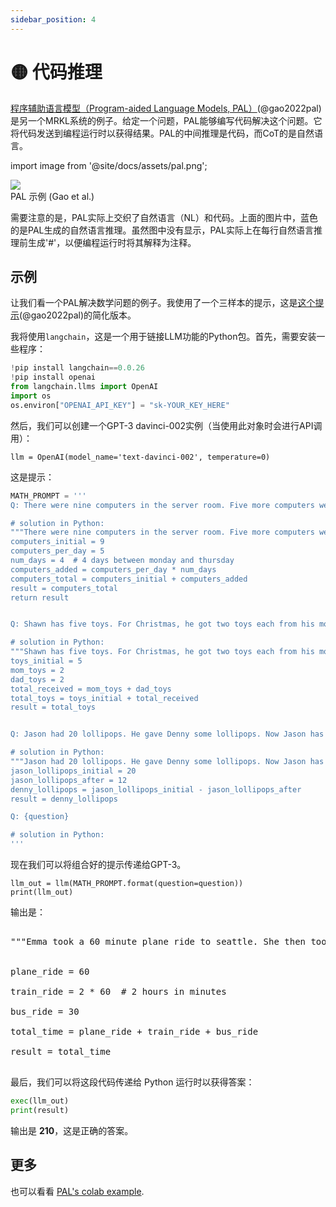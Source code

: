 ```yaml
---
sidebar_position: 4
---
```


# 🟡 代码推理

[程序辅助语言模型（Program-aided Language Models, PAL）](https://reasonwithpal.com)(@gao2022pal) 是另一个MRKL系统的例子。给定一个问题，PAL能够编写代码解决这个问题。它将代码发送到编程运行时以获得结果。PAL的中间推理是代码，而CoT的是自然语言。

import image from '@site/docs/assets/pal.png';

<div style={{textAlign: 'center'}}>
  <img src={image} style={{width: "500px"}} />
</div>

<div style={{textAlign: 'center'}}>
PAL 示例 (Gao et al.)
</div>

需要注意的是，PAL实际上交织了自然语言（NL）和代码。上面的图片中，蓝色的是PAL生成的自然语言推理。虽然图中没有显示，PAL实际上在每行自然语言推理前生成'\#'，以便编程运行时将其解释为注释。

## 示例

让我们看一个PAL解决数学问题的例子。我使用了一个三样本的提示，这是[这个提示](https://github.com/reasoning-machines/pal/blob/main/pal/prompt/math_prompts.py)(@gao2022pal)的简化版本。

我将使用`langchain`，这是一个用于链接LLM功能的Python包。首先，需要安装一些程序：

```python
!pip install langchain==0.0.26
!pip install openai
from langchain.llms import OpenAI
import os
os.environ["OPENAI_API_KEY"] = "sk-YOUR_KEY_HERE"
```

然后，我们可以创建一个GPT-3 davinci-002实例（当使用此对象时会进行API调用）：
```
llm = OpenAI(model_name='text-davinci-002', temperature=0)
```

这是提示：

```python
MATH_PROMPT = '''
Q: There were nine computers in the server room. Five more computers were installed each day, from monday to thursday. How many computers are now in the server room?

# solution in Python:
"""There were nine computers in the server room. Five more computers were installed each day, from monday to thursday. How many computers are now in the server room?"""
computers_initial = 9
computers_per_day = 5
num_days = 4  # 4 days between monday and thursday
computers_added = computers_per_day * num_days
computers_total = computers_initial + computers_added
result = computers_total
return result


Q: Shawn has five toys. For Christmas, he got two toys each from his mom and dad. How many toys does he have now?

# solution in Python:
"""Shawn has five toys. For Christmas, he got two toys each from his mom and dad. How many toys does he have now?"""
toys_initial = 5
mom_toys = 2
dad_toys = 2
total_received = mom_toys + dad_toys
total_toys = toys_initial + total_received
result = total_toys


Q: Jason had 20 lollipops. He gave Denny some lollipops. Now Jason has 12 lollipops. How many lollipops did Jason give to Denny?

# solution in Python:
"""Jason had 20 lollipops. He gave Denny some lollipops. Now Jason has 12 lollipops. How many lollipops did Jason give to Denny?"""
jason_lollipops_initial = 20
jason_lollipops_after = 12
denny_lollipops = jason_lollipops_initial - jason_lollipops_after
result = denny_lollipops

Q: {question}

# solution in Python:
'''
```

现在我们可以将组合好的提示传递给GPT-3。

```
llm_out = llm(MATH_PROMPT.format(question=question))
print(llm_out)
```

输出是：

<pre>
<span className="bluegreen-highlight">
"""Emma took a 60 minute plane ride to seattle. She then took a 2 hour train ride to portland, and then a 30 minute bus ride to vancouver. How long did it take her to get to vancouver?"""<br/>

plane_ride = 60<br/>
train_ride = 2 * 60  # 2 hours in minutes<br/>
bus_ride = 30<br/>
total_time = plane_ride + train_ride + bus_ride<br/>
result = total_time
</span>
</pre>

最后，我们可以将这段代码传递给 Python 运行时以获得答案：

```python
exec(llm_out)
print(result)
```

输出是 **210**，这是正确的答案。

## 更多

也可以看看 [PAL's colab example](https://colab.research.google.com/drive/1u4_RsdI0E79PCMDdcPiJUzYhdnjoXeXc?usp=sharing#scrollTo=Ba0ycacK4i1V).